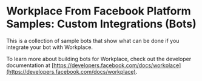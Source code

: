 # Workplace From Facebook Platform Samples: Custom Integrations (Bots)

This is a collection of sample bots that show what can be done if you integrate your bot with Workplace.

To learn more about building bots for Workplace, check out the developer documentation at [https://developers.facebook.com/docs/workplace](https://developers.facebook.com/docs/workplace).